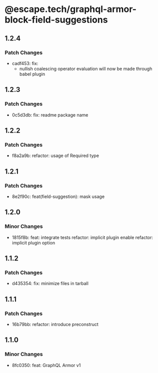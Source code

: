 # @escape.tech/graphql-armor-block-field-suggestions

## 1.2.4

### Patch Changes

- cadf453: fix:
  - nullish coalescing operator evaluation
    will now be made through babel plugin

## 1.2.3

### Patch Changes

- 0c5d3db: fix: readme package name

## 1.2.2

### Patch Changes

- f8a2a9b: refactor: usage of Required type

## 1.2.1

### Patch Changes

- 8e2f90c: feat(field-suggestion): mask usage

## 1.2.0

### Minor Changes

- 1815f8b: feat: integrate tests
  refactor: implicit plugin enable
  refactor: implicit plugin option

## 1.1.2

### Patch Changes

- d435354: fix: minimize files in tarball

## 1.1.1

### Patch Changes

- 16b79bb: refactor: introduce preconstruct

## 1.1.0

### Minor Changes

- 8fc0350: feat: GraphQL Armor v1
